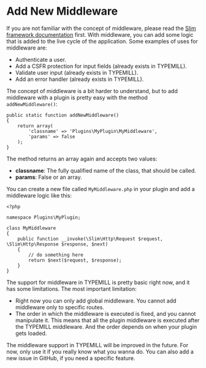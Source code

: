 # Add New Middleware

If you are not familiar with the concept of middleware, please read the [Slim framework documentation](https://www.slimframework.com/docs/v3/concepts/middleware.html) first. With middleware, you can add some logic that is added to the live cycle of the application. Some examples of uses for middleware are:

* Authenticate a user.
* Add a CSFR protection for input fields (already exists in TYPEMILL).
* Validate user input (already exists in TYPEMILL).
* Add an error handler (already exists in TYPEMILL).

The concept of middleware is a bit harder to understand, but to add middleware with a plugin is pretty easy with the method `addNewMiddleware()`:

````
public static function addNewMiddleware()
{
	return array(
		'classname' => 'Plugins\MyPlugin\MyMiddleware', 
		'params' => false
	);
}

````

The method returns an array again and accepts two values:

* **classname**: The fully qualified name of the class, that should be called.
* **params**: False or an array.

You can create a new file called `MyMiddleware.php` in your plugin and add a middleware logic like this:

````
<?php

namespace Plugins\MyPlugin;

class MyMiddleware 
{	
    public function __invoke(\Slim\Http\Request $request, \Slim\Http\Response $response, $next)
	{
		// do something here 
     	return $next($request, $response);		
    }
}
````

The support for middleware in TYPEMILL is pretty basic right now, and it has some limitations. The most important limitation:

* Right now you can only add global middleware. You cannot add middleware only to specific routes.
* The order in which the middleware is executed is fixed, and you cannot manipulate it. This means that all the plugin middleware is executed after the TYPEMILL middleware. And the order depends on when your plugin gets loaded.

The middleware support in TYPEMILL will be improved in the future. For now, only use it if you really know what you wanna do. You can also add a new issue in GitHub, if you need a specific feature.